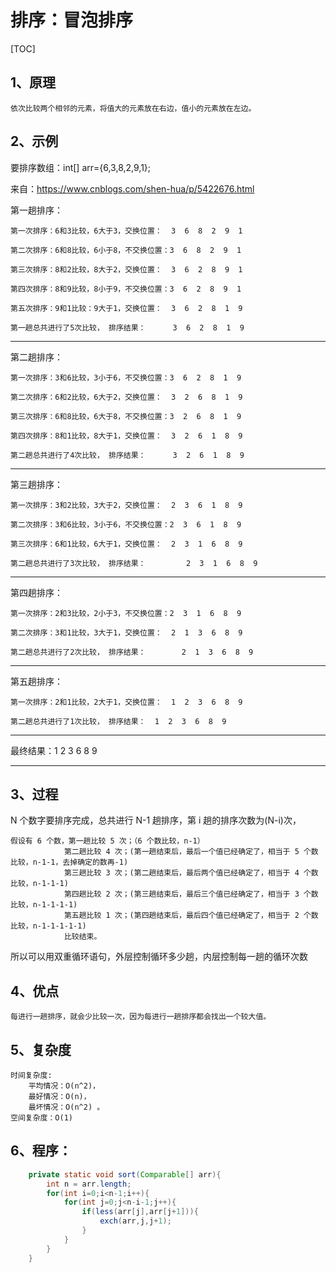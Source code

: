 # 排序：冒泡排序

[TOC]

## 1、原理

	依次比较两个相邻的元素，将值大的元素放在右边，值小的元素放在左边。

## 2、示例

要排序数组：int[] arr={6,3,8,2,9,1};   

来自：https://www.cnblogs.com/shen-hua/p/5422676.html

第一趟排序：

	第一次排序：6和3比较，6大于3，交换位置：  3  6  8  2  9  1

	第二次排序：6和8比较，6小于8，不交换位置：3  6  8  2  9  1

	第三次排序：8和2比较，8大于2，交换位置：  3  6  2  8  9  1

	第四次排序：8和9比较，8小于9，不交换位置：3  6  2  8  9  1

	第五次排序：9和1比较：9大于1，交换位置：  3  6  2  8  1  9

	第一趟总共进行了5次比较， 排序结果：      3  6  2  8  1  9

---------------------------------------------------------------------

第二趟排序：

	第一次排序：3和6比较，3小于6，不交换位置：3  6  2  8  1  9

	第二次排序：6和2比较，6大于2，交换位置：  3  2  6  8  1  9

	第三次排序：6和8比较，6大于8，不交换位置：3  2  6  8  1  9

	第四次排序：8和1比较，8大于1，交换位置：  3  2  6  1  8  9

	第二趟总共进行了4次比较， 排序结果：      3  2  6  1  8  9

---------------------------------------------------------------------

第三趟排序：

	第一次排序：3和2比较，3大于2，交换位置：  2  3  6  1  8  9

	第二次排序：3和6比较，3小于6，不交换位置：2  3  6  1  8  9

	第三次排序：6和1比较，6大于1，交换位置：  2  3  1  6  8  9

	第二趟总共进行了3次比较， 排序结果：         2  3  1  6  8  9

---------------------------------------------------------------------

第四趟排序：

	第一次排序：2和3比较，2小于3，不交换位置：2  3  1  6  8  9

	第二次排序：3和1比较，3大于1，交换位置：  2  1  3  6  8  9

	第二趟总共进行了2次比较， 排序结果：        2  1  3  6  8  9

---------------------------------------------------------------------

第五趟排序：

	第一次排序：2和1比较，2大于1，交换位置：  1  2  3  6  8  9

	第二趟总共进行了1次比较， 排序结果：  1  2  3  6  8  9

---------------------------------------------------------------------

最终结果：1  2  3  6  8  9

---------------------------------------------------------------------

## 3、过程

N 个数字要排序完成，总共进行 N-1 趟排序，第 i 趟的排序次数为(N-i)次，

  	假设有 6 个数，第一趟比较 5 次；（6 个数比较，n-1）
                第二趟比较 4 次；(第一趟结束后，最后一个值已经确定了，相当于 5 个数比较，n-1-1，去掉确定的数再-1)
                第三趟比较 3 次；(第二趟结束后，最后两个值已经确定了，相当于 4 个数比较，n-1-1-1)
                第四趟比较 2 次；(第三趟结束后，最后三个值已经确定了，相当于 3 个数比较，n-1-1-1-1)
                第五趟比较 1 次；(第四趟结束后，最后四个值已经确定了，相当于 2 个数比较，n-1-1-1-1-1)
                比较结束。

所以可以用双重循环语句，外层控制循环多少趟，内层控制每一趟的循环次数

## 4、优点

	每进行一趟排序，就会少比较一次，因为每进行一趟排序都会找出一个较大值。

## 5、复杂度

	时间复杂度:
		平均情况：O(n^2)，
		最好情况：O(n)，
		最坏情况：O(n^2) 。
    空间复杂度：O(1)

## 6、程序：

```java
    private static void sort(Comparable[] arr){
        int n = arr.length;
        for(int i=0;i<n-1;i++){
            for(int j=0;j<n-i-1;j++){
                if(less(arr[j],arr[j+1])){
                    exch(arr,j,j+1);
                }
            }
        }
    }
```